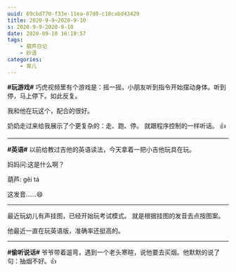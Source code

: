 ```yaml
---
uuid: 69cbd770-f33e-11ea-87d0-c18cabd43429
title: 2020-9-9~2020-9-10
s: 2020-9-9-2020-9-10
date: 2020-09-10 16:19:57
tags:
	- 葫芦日记
	- 妙语
categories:
	- 育儿
---
```



**\#玩游戏\#**
巧虎视频里有个游戏是：摇一摇，小朋友听到指令开始摆动身体。听到停，马上停下。如此反复。

我和他在玩这个，配合的很好。

奶奶走过来给我展示了个更复杂的：走、跑、停。 就跟程序控制的一样听话。 👍

---


**\#英语\#**
以前给教过吉他的英语读法，今天拿着一把小吉他玩具在玩。

妈妈问:这是什么啊？

葫芦: gěi tá

这发音......😄

---



最近玩幼儿有声挂图，已经开始玩考试模式。 就是根据挂图的发音去点按图案。

他最近一直在玩英语版，准确率还挺高的。



---



**\#偷听说话\#**
爷爷带着遛弯，遇到一个老头寒暄，说他要去买烟。他默默的说了句：抽烟不好。👍
